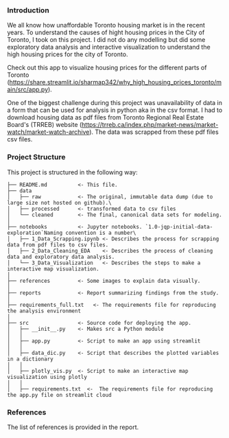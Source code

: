 ### Introduction 

We all know how unaffordable Toronto housing market is in the recent years. To understand the causes of hight housing prices in the City of Toronto, I took on this project. I did not do any modelling but did some exploratory data analysis and interactive visualization to understand the high housing prices for the city of Toronto.             

Check out this app to visualize housing prices for the different parts of Toronto (https://share.streamlit.io/sharmap342/why_high_housing_prices_toronto/main/src/app.py).        

One of the biggest challenge during this project was unavailability of data in a form that can be used for analysis in python aka in the csv format. I had to download housing data as pdf files from Toronto Regional Real Estate Board's (TRREB) website (https://trreb.ca/index.php/market-news/market-watch/market-watch-archive). The data was scrapped from these pdf files csv files.   


### Project Structure 

This project is structured in the following way:
```nohighlight      
├── README.md          <- This file.    
├── data                    
│   ├── raw            <- The original, immutable data dump (due to large size not hosted on github).\        
│   ├── processed      <- transformed data to csv files                           
│   └── cleaned        <- The final, canonical data sets for modeling.                        
│                        
├── notebooks          <- Jupyter notebooks. `1.0-jqp-initial-data-exploration`Naming convention is a number\ 
│   ├── 1_Data_Scrapping.ipynb <- Describes the process for scrapping data from pdf files to csv files.  
│   ├── 2_Data_Cleaning_EDA    <- Describes the process of cleaning data and exploratory data analysis.   
│   └── 3_Data_Visualization   <- Describes the steps to make a interactive map visualization.  
│  
├── references         <- Some images to explain data visually.  
│  
├── reports            <- Report summarizing findings from the study.  
│  
├── requirements_full.txt   <- The requirements file for reproducing the analysis environment  
│  
├── src                <- Source code for deploying the app.  
│   ├── __init__.py    <- Makes src a Python module  
│   │  
│   ├── app.py         <- Script to make an app using streamlit  
│   │  
│   ├── data_dic.py    <- Script that describes the plotted variables in a dictionary  
│   │  
│   ├── plotly_vis.py  <- Script to make an interactive map visualization using plotly     
│   │      
│   ├── requirements.txt  <-  The requirements file for reproducing the app.py file on streamlit cloud   
```

### References

The list of references is provided in the report. 